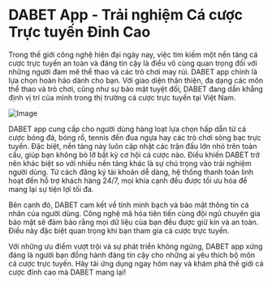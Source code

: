# DABET App - Trải nghiệm Cá cược Trực tuyến Đỉnh Cao

Trong thế giới công nghệ hiện đại ngày nay, việc tìm kiếm một nền tảng cá cược trực tuyến an toàn và đáng tin cậy là điều vô cùng quan trọng đối với những người đam mê thể thao và các trò chơi may rủi. DABET app chính là lựa chọn hoàn hảo dành cho bạn. Với giao diện thân thiện, đa dạng các môn thể thao và trò chơi, cũng như sự bảo mật tuyệt đối, DABET đang dần khẳng định vị trí của mình trong thị trường cá cược trực tuyến tại Việt Nam.

![Image](https://github.com/user-attachments/assets/bd51ea9f-0666-407b-a7a7-98ead6de688c)

DABET app cung cấp cho người dùng hàng loạt lựa chọn hấp dẫn từ cá cược bóng đá, bóng rổ, tennis đến đua ngựa hay các trò chơi sòng bạc trực tuyến. Đặc biệt, nền tảng này luôn cập nhật các trận đấu lớn nhỏ trên toàn cầu, giúp bạn không bỏ lỡ bất kỳ cơ hội cá cược nào. Điều khiến DABET trở nên khác biệt so với nhiều nền tảng khác là sự chú trọng vào trải nghiệm người dùng. Từ cách đăng ký tài khoản dễ dàng, hệ thống thanh toán linh hoạt đến hỗ trợ khách hàng 24/7, mọi khía cạnh đều được tối ưu hóa để mang lại sự tiện lợi tối đa.

Bên cạnh đó, DABET cam kết về tính minh bạch và bảo mật thông tin cá nhân của người dùng. Công nghệ mã hóa tiên tiến cùng đội ngũ chuyên gia bảo mật sẽ đảm bảo rằng mọi dữ liệu của bạn đều được giữ kín và an toàn. Điều này đặc biệt quan trọng khi bạn tham gia cá cược trực tuyến.

Với những ưu điểm vượt trội và sự phát triển không ngừng, DABET app xứng đáng là người bạn đồng hành đáng tin cậy cho những ai yêu thích bộ môn cá cược trực tuyến. Hãy tải ứng dụng ngay hôm nay và khám phá thế giới cá cược đỉnh cao mà DABET mang lại!